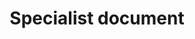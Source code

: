 ---
layout: frontend-template-documentation
sectionKey: Frontend templates
eleventyNavigation:
  parent: Finder
title: Specialist document
---